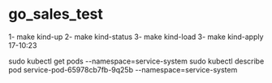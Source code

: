 # go_sales_test

1- make kind-up
2- make kind-status
3- make kind-load
3- make kind-apply
17-10:23

sudo kubectl get pods --namespace=service-system
sudo kubectl describe pod service-pod-65978cb7fb-9q25b --namespace=service-system
